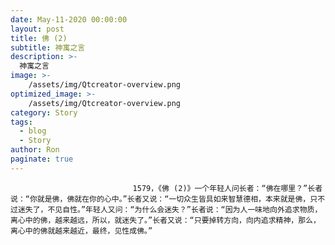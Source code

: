 ```yaml
---
date: May-11-2020 00:00:00
layout: post
title: 佛 (2)
subtitle: 神寓之言
description: >-
  神寓之言
image: >-
    /assets/img/Qtcreator-overview.png
optimized_image: >-
    /assets/img/Qtcreator-overview.png
category: Story
tags:
  - blog
  - Story
author: Ron
paginate: true
---
```


							　　1579，《佛 (2)》一个年轻人问长者：“佛在哪里？”长者说：“你就是佛，佛就在你的心中。”长者又说：“一切众生皆具如来智慧德相，本来就是佛，只不过迷失了，不见自性。”年轻人又问：“为什么会迷失？”长者说：“因为人一味地向外追求物质，离心中的佛，越来越远，所以，就迷失了。”长者又说：“只要掉转方向，向内追求精神，那么，离心中的佛就越来越近，最终，见性成佛。”
							
							
						